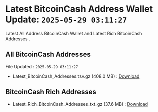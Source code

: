 # Latest BitcoinCash Address Wallet Update: `2025-05-29 03:11:27`

Latest All Address BitcoinCash Wallet and Latest Rich BitcoinCash Addresses .

## All BitcoinCash Addresses

File Updated : `2025-05-29 03:11:27`

- Latest_BitcoinCash_Addresses.tsv.gz (408.0 MB) : [Download](https://github.com/Pymmdrza/Rich-Address-Wallet/releases/tag/BitcoinCash)

## BitcoinCash Rich Addresses

- Latest_Rich_BitcoinCash_Addresses_txt_gz (37.6 MB) : [Download](https://github.com/Pymmdrza/Rich-Address-Wallet/releases/tag/BitcoinCash)
